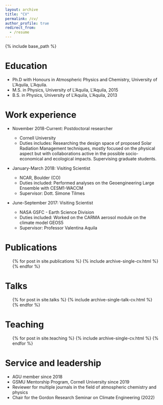```yaml
---
layout: archive
title: "CV"
permalink: /cv/
author_profile: true
redirect_from:
  - /resume
---
```


{% include base_path %}

Education
======
* Ph.D with Honours in Atmospheric Physics and Chemistry, University of L'Aquila, L'Aquila.
* M.S. in Physics, University of L'Aquila, L'Aquila, 2015
* B.S. in Physics, University of L'Aquila, L'Aquila, 2013

Work experience
======

* November 2018-Current: Postdoctoral researcher
  * Cornell University
  * Duties includes: Researching the design space of proposed Solar Radiation Management techniques, mostly focused on the physical aspect but with collaborations active in the possible socio-economical and ecological impacts. Supervising graduate students.

* January-March 2018: Visiting Scientist
  * NCAR, Boulder (CO)
  * Duties included: Performed analyses on the Geoengineering Large Ensemble with CESM1-WACCM
  * Supervisor: Dott. Simone Tilmes
  
* June-September 2017: Visiting Scientist
  * NASA GSFC - Earth Science Division
  * Duties included: Worked on the CARMA aerosol module on the climate model GEOS5
  * Supervisor: Professor Valentina Aquila

Publications
======
  <ul>{% for post in site.publications %}
    {% include archive-single-cv.html %}
  {% endfor %}</ul>
  
Talks
======
  <ul>{% for post in site.talks %}
    {% include archive-single-talk-cv.html %}
  {% endfor %}</ul>
  
Teaching
======
  <ul>{% for post in site.teaching %}
    {% include archive-single-cv.html %}
  {% endfor %}</ul>
  
Service and leadership
======
* AGU member since 2018
* GSMU Mentorship Program, Cornell University since 2019
* Reviewer for multiple journals in the field of atmospheric chemistry and physics
* Chair for the Gordon Research Seminar on Climate Engineering (2022)
